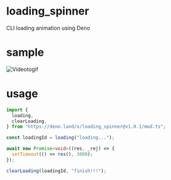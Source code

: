 # loading_spinner
CLI loading animation using Deno

# sample
![Videotogif](https://user-images.githubusercontent.com/42061897/173711329-a8f7371d-1f5b-4118-8e0b-7951cdf580ac.gif)

# usage
```ts
import {
  loading,
  clearLoading,
} from "https://deno.land/x/loading_spinner@v1.0.1/mod.ts";

const loadingId = loading("loading...");

await new Promise<void>((res, _rej) => {
  setTimeout(() => res(), 3000);
});

clearLoading(loadingId, "finish!!!");
```
